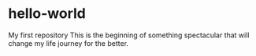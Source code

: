 # hello-world
My first repository
This is the beginning of something spectacular that will change my life journey for the better. 

